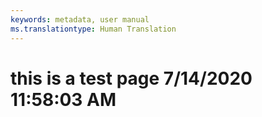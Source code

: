 ```yaml
---
keywords: metadata, user manual
ms.translationtype: Human Translation
---
```

# this is a test page 7/14/2020 11:58:03 AM